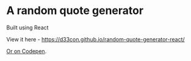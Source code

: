 # A random quote generator

Built using React

View it here - https://d33con.github.io/random-quote-generator-react/

[Or on Codepen](https://codepen.io/d33con/pen/oLpvdY).
